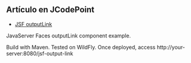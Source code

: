 ## Artículo en JCodePoint
* [JSF outputLink](https://jcodepoint.com/jsf/etiquetas/jsf-outputlink/)

JavaServer Faces outputLink component example.

Build with Maven. Tested on WildFly. Once deployed, access http://your-server:8080/jsf-output-link
